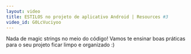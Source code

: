 ```yaml
---
layout: video
title: ESTILOS no projeto de aplicativo Android | Resources #3
video_id: G0LcVuciyoo
---
```

Nada de magic strings no meio do código! Vamos te ensinar boas práticas para o seu projeto ficar limpo e organizado :)
